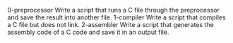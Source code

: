 0-preprocessor Write a script that runs a C file through the preprocessor and save the result into another file.
1-compiler Write a script that compiles a C file but does not link.
2-assembler Write a script that generates the assembly code of a C code and save it in an output file.
